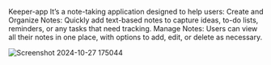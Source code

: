 Keeper-app
It’s a note-taking application designed to help users:
Create and Organize Notes: Quickly add text-based notes to capture ideas, to-do lists, reminders, or any tasks that need tracking.
Manage Notes: Users can view all their notes in one place, with options to add, edit, or delete as necessary.

![Screenshot 2024-10-27 175044](https://github.com/user-attachments/assets/73b327bb-f83f-4b79-9c39-f011dee12b81)



